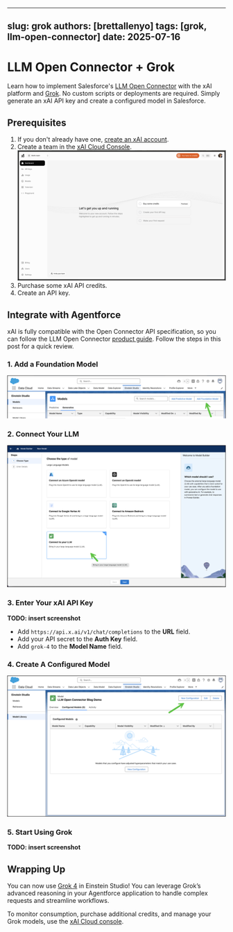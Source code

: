 
---
slug: grok
authors: [brettallenyo]
tags: [grok, llm-open-connector]
date: 2025-07-16
---

# LLM Open Connector + Grok

Learn how to implement Salesforce's [LLM Open Connector](/docs/apis/llm-open-connector/) with the xAI platform and [Grok](https://x.ai/news/grok-4). No custom scripts or deployments are required. Simply generate an xAI API key and create a configured model in Salesforce.

<!-- truncate -->

## Prerequisites

1. If you don't already have one, [create an xAI account](https://accounts.x.ai/sign-up).
2. Create a team in the [xAI Cloud Console](https://console.x.ai/).
   ![xAI Cloud Console Landing Page](../static/img/xai-cloud-console-landing-page.png)
3. Purchase some xAI API credits.
4. Create an API key.

## Integrate with Agentforce

xAI is fully compatible with the Open Connector API specification, so you can follow the LLM Open Connector [product guide](https://developer.salesforce.com/blogs/2024/10/build-generative-ai-solutions-with-llm-open-connector). Follow the steps in this post for a quick review.

### 1. Add a Foundation Model

![Agentforce Add Foundation Model](../static/img/agentforce-add-foundation-model.png)

### 2. Connect Your LLM

![Agentforce Connect Your LLM](../static/img/agentforce-connect-your-llm.png)

### 3. Enter Your xAI API Key

**TODO: insert screenshot**

- Add `https://api.x.ai/v1/chat/completions` to the **URL** field.
- Add your API secret to the **Auth Key** field.
- Add `grok-4` to the **Model Name** field.

### 4. Create A Configured Model

![Agentforce New Configuration](../static/img/agentforce-new-configuration.png)

### 5. Start Using Grok

**TODO: insert screenshot**

## Wrapping Up

You can now use [Grok 4](https://x.ai/news/grok-4) in Einstein Studio! You can leverage Grok’s advanced reasoning in your Agentforce application to handle complex requests and streamline workflows.

To monitor consumption, purchase additional credits, and manage your Grok models, use the [xAI Cloud console](https://console.x.ai/).
